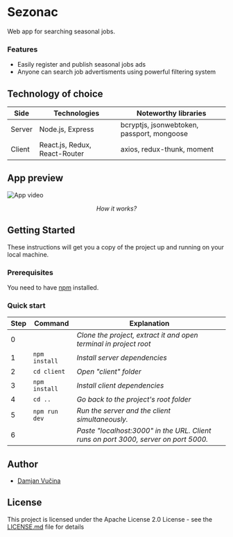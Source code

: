 ﻿# Sezonac

Web app for searching seasonal jobs.

### Features

- Easily register and publish seasonal jobs ads
- Anyone can search job advertisments using powerful filtering system

## Technology of choice

| Side   | Technologies                  | Noteworthy libraries                       |
| ------ | ----------------------------- | ------------------------------------------ |
| Server | Node.js, Express              | bcryptjs, jsonwebtoken, passport, mongoose |
| Client | React.js, Redux, React-Router | axios, redux-thunk, moment                 |

## App preview

![App video](https://github.com/damjanvucina/sezonac/blob/master/preview.gif)

<p align="center"><em>How it works?</em></p>

## Getting Started

These instructions will get you a copy of the project up and running on your local machine.

### Prerequisites

You need to have [npm](https://www.npmjs.com/get-npm "Click here to install npm. ") installed.

### Quick start

Step | Command | Explanation
--- | --- | ---
0 |      | *Clone the project, extract it and open terminal in project root*
1 | `npm install` | *Install server dependencies*
2 | `cd client` | *Open "client" folder*
3 | `npm install` | *Install client dependencies*
4 | `cd ..` | *Go back to the project's root folder*
5 | `npm run dev` | *Run the server and the client simultaneously.*
6 |      | *Paste "localhost:3000" in the URL. Client runs on port 3000, server on port 5000.*

## Author

- [Damjan Vučina](https://github.com/damjanvucina)

## License

This project is licensed under the Apache License 2.0 License - see the [LICENSE.md](https://github.com/damjanvucina/bsc-thesis/blob/master/LICENSE) file for details
